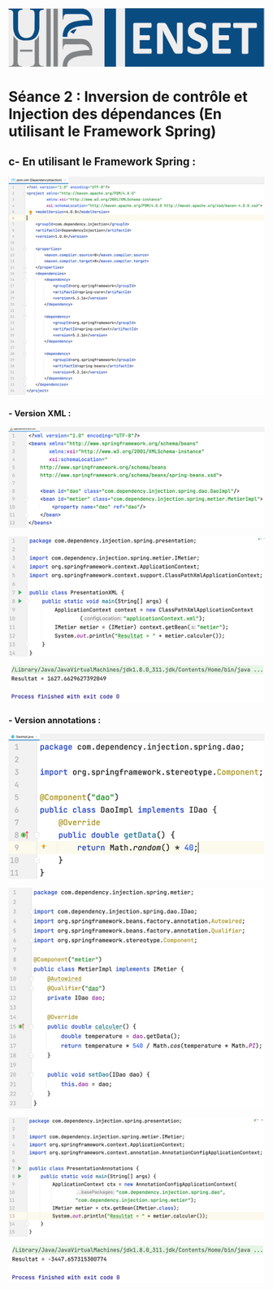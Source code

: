 ![](screenshots/image1.gif)

# Séance 2 : Inversion de contrôle et Injection des dépendances (En utilisant le Framework Spring)

## c- En utilisant le Framework Spring :

![](screenshots/image2.png)

### - Version XML :

![](screenshots/image3.png)

![](screenshots/image4.png)

![](screenshots/image5.png)

### - Version annotations :

![](screenshots/image6.png)
 
![](screenshots/image7.png)
 
![](screenshots/image8.png)

![](screenshots/image9.png)